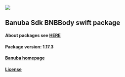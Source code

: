 [![](https://www.banuba.com/hubfs/Banuba_November2018/Images/Banuba%20SDK.png)](https://docs.banuba.com/far-sdk/tutorials/development/basic_integration?platform=ios)

## Banuba Sdk BNBBody swift package

#### About packages see [HERE](https://docs.banuba.com/far-sdk/tutorials/development/installation?platform=ios)

#### Package version: **1.17.3**

#### **[Banuba homepage](https://banuba.com)**

#### **[License](https://www.banuba.com/terms)**
